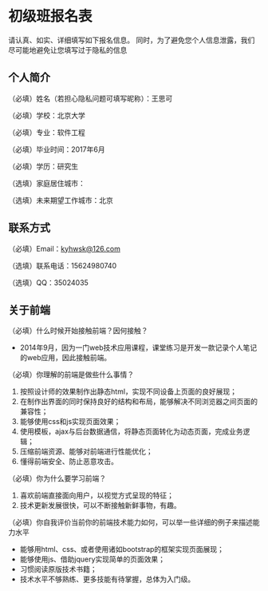 # 初级班报名表

请认真、如实、详细填写如下报名信息。
同时，为了避免您个人信息泄露，我们尽可能地避免让您填写过于隐私的信息

## 个人简介

（必填）姓名（若担心隐私问题可填写昵称）：王思可

（必填）学校：北京大学

（必填）专业：软件工程

（必填）毕业时间：2017年6月

（必填）学历：研究生

（选填）家庭居住城市：

（选填）未来期望工作城市：北京


## 联系方式

（必填）Email：kyhwsk@126.com 
   
（选填）联系电话：15624980740

（选填）QQ：35024035

## 关于前端

（必填）什么时候开始接触前端？因何接触？

 * 2014年9月，因为一门web技术应用课程，课堂练习是开发一款记录个人笔记的web应用，因此接触前端。

（必填）你理解的前端是做些什么事情？

1. 按照设计师的效果制作出静态html，实现不同设备上页面的良好展现；
2. 在制作出界面的同时保持良好的结构和布局，能够解决不同浏览器之间页面的兼容性；
3. 能够使用css和js实现页面效果；
4. 使用模板，ajax与后台数据通信，将静态页面转化为动态页面，完成业务逻辑；
5. 压缩前端资源、能够对前端进行性能优化；
6. 懂得前端安全、防止恶意攻击。
      
（必填）你为什么要学习前端？

1. 喜欢前端直接面向用户，以视觉方式呈现的特征；
2. 技术更新发展很快，可以不断接触新鲜事物，有趣。
   
（必填）你自我评价当前你的前端技术能力如何，可以举一些详细的例子来描述能力水平
   
   * 能够用html、css、或者使用诸如bootstrap的框架实现页面展现；
   * 能够使用js、借助jquery实现简单的页面效果；
   * 习惯阅读原版技术书籍；
   * 技术水平不够熟练、更多技能有待掌握，总体为入门级。
   

